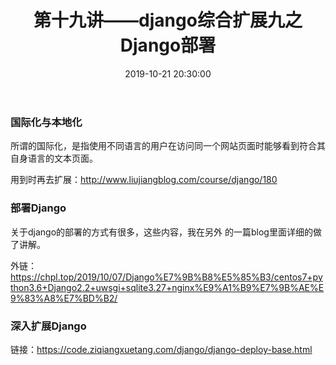 ﻿---
title: 第十九讲——django综合扩展九之Django部署
id: 19
date: 2019-10-21 20:30:00
tags: Django
comment: true
---

### 国际化与本地化

所谓的国际化，是指使用不同语言的用户在访问同一个网站页面时能够看到符合其自身语言的文本页面。

用到时再去扩展：http://www.liujiangblog.com/course/django/180

### 部署Django

关于django的部署的方式有很多，这些内容，我在另外 的一篇blog里面详细的做了讲解。

外链：https://chpl.top/2019/10/07/Django%E7%9B%B8%E5%85%B3/centos7+python3.6+Django2.2+uwsgi+sqlite3.27+nginx%E9%A1%B9%E7%9B%AE%E9%83%A8%E7%BD%B2/

### 深入扩展Django

链接：https://code.ziqiangxuetang.com/django/django-deploy-base.html